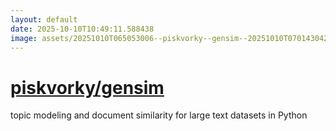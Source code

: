 ```yaml
---
layout: default
date: 2025-10-10T10:49:11.588438
image: assets/20251010T065053006--piskvorky--gensim--20251010T070143042--cropped.png
---
```


# [piskvorky/gensim](https://github.com/piskvorky/gensim)

topic modeling and document similarity for large text datasets in Python
